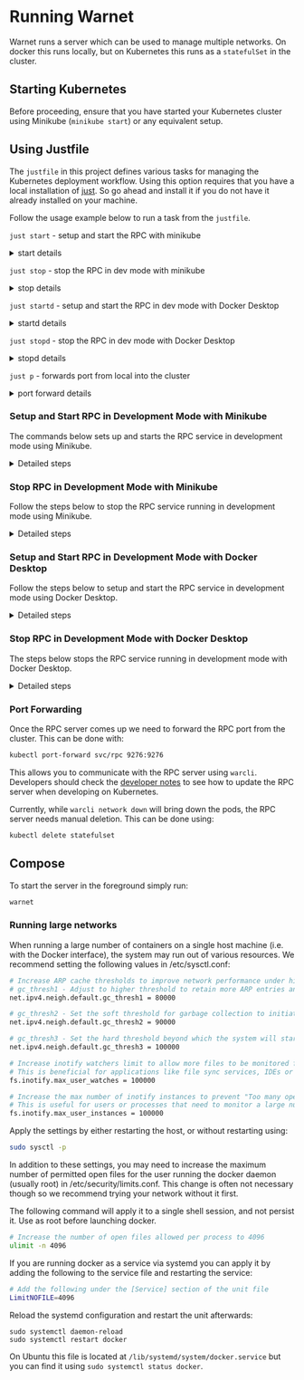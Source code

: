# Running Warnet

Warnet runs a server which can be used to manage multiple networks. On docker
this runs locally, but on Kubernetes this runs as a `statefulSet` in the
cluster.

## Starting Kubernetes

Before proceeding, ensure that you have started your Kubernetes cluster using Minikube (`minikube start`) or any equivalent setup.

## Using Justfile

The `justfile` in this project defines various tasks for managing the Kubernetes deployment workflow. Using this option requires that you have a local installation of [just](https://github.com/casey/just). So go ahead and install it if you do not have it already installed on your machine.

Follow the usage example below to run a task from the `justfile`.

`just start` - setup and start the RPC with minikube

<details>
    <summary>start details</summary>

    ```
    # Mount local source dir
    minikube mount $PWD:/mnt/src > /tmp/minikube_mount.log 2>&1 &

    # Capture the PID of the minikube mount command
    MINIKUBE_MOUNT_PID=$!

    # Save the PID to a file for later use
    echo $MINIKUBE_MOUNT_PID > /tmp/minikube_mount.pid

    # Setup k8s
    kubectl apply -f src/templates/rpc/namespace.yaml
    kubectl apply -f src/templates/rpc/rbac-config.yaml
    kubectl apply -f src/templates/rpc/warnet-rpc-service.yaml
    kubectl apply -f src/templates/rpc/warnet-rpc-statefulset.yaml
    kubectl config set-context --current --namespace=warnet

    echo waiting for rpc to come online
    sleep 2
    kubectl wait --for=condition=Ready --timeout=2m pod rpc-0

    echo Done...
    ```

</details>

`just stop` - stop the RPC in dev mode with minikube

<details>
    <summary>stop details</summary>

    ```
    kubectl delete namespace warnet
    kubectl delete namespace warnet-logging
    kubectl config set-context --current --namespace=default

    # Fetch job ID of `minikube mount $PWD:/mnt/src` from saved PID file
    if [ -f /tmp/minikube_mount.pid ]; then
    MINIKUBE_MOUNT_PID=$(cat /tmp/minikube_mount.pid)
    # Stop the background job using its PID
    kill -SIGINT $MINIKUBE_MOUNT_PID
    # Optionally, remove the PID file
    rm /tmp/minikube_mount.pid
    else
        echo "PID file not found. Minikube mount process may not have been started."
    fi
    ```

</details>

`just startd` - setup and start the RPC in dev mode with Docker Desktop

<details>
    <summary>startd details</summary>

    ```
    kubectl apply -f src/templates/rpc/namespace.yaml
    kubectl apply -f src/templates/rpc/rbac-config.yaml
    kubectl apply -f src/templates/rpc/warnet-rpc-service.yaml
    sed 's?/mnt/src?'`PWD`'?g' src/templates/rpc/warnet-rpc-statefulset-dev.yaml | kubectl apply -f -
    kubectl config set-context --current --namespace=warnet

    echo waiting for rpc to come online
    kubectl wait --for=condition=Ready --timeout=2m pod rpc-0

    echo Done...
    ```

</details>

`just stopd` - stop the RPC in dev mode with Docker Desktop

<details>
    <summary>stopd details</summary>

    ```
    # Delete all resources
    kubectl delete namespace warnet
    kubectl delete namespace warnet-logging
    kubectl config set-context --current --namespace=default

    echo Done...
    ```

</details>

`just p` - forwards port from local into the cluster

<details>
    <summary>port forward details</summary>

    ```
    kubectl port-forward svc/rpc 9276:9276
    ```

</details>

### Setup and Start RPC in Development Mode with Minikube

The commands below sets up and starts the RPC service in development mode using Minikube.

<details>
    <summary>Detailed steps</summary>

    ```
    # Mounts the local source directory to the Minikube virtual machine, allowing the RPC service to access code and files from the local development environment.
    minikube mount $PWD:/mnt/src > /tmp/minikube_mount.log 2>&1 &

    # Capture the PID of the minikube mount command
    MINIKUBE_MOUNT_PID=$!

    # Save the PID to a file for later use
    echo $MINIKUBE_MOUNT_PID > /tmp/minikube_mount.pid

    # Setup k8s
    kubectl apply -f src/templates/rpc/namespace.yaml
    kubectl apply -f src/templates/rpc/rbac-config.yaml
    kubectl apply -f src/templates/rpc/warnet-rpc-service.yaml
    kubectl apply -f src/templates/rpc/warnet-rpc-statefulset-dev.yaml
    kubectl config set-context --current --namespace=warnet

    # Wait for the RPC pod to become ready, ensuring that the service is fully operational before proceeding.
    sleep 2
    kubectl wait --for=condition=Ready --timeout=2m pod rpc-0

    ```
</details>


### Stop RPC in Development Mode with Minikube

Follow the steps below to stop the RPC service running in development mode using Minikube.

<details>
    <summary>Detailed steps</summary>

    ```
    # Deletes the Kubernetes namespaces 'warnet' and 'warnet-logging', which contain the resources associated with the RPC service and its logging, respectively.
    kubectl delete namespace warnet
    kubectl delete namespace warnet-logging

    # Sets the current Kubernetes context to the default namespace, ensuring that subsequent Kubernetes commands operate within this namespace.
    kubectl config set-context --current --namespace=default

    # Fetch job ID of `minikube mount $PWD:/mnt/src` from saved PID file
    if [ -f /tmp/minikube_mount.pid ]; then
        MINIKUBE_MOUNT_PID=$(cat /tmp/minikube_mount.pid)
        # Stop the background job using its PID
        kill -SIGINT $MINIKUBE_MOUNT_PID
        # Optionally, removes the PID file
        rm /tmp/minikube_mount.pid
    else
        echo "PID file not found. Minikube mount process may not have been started."
    fi

    ```
</details>

### Setup and Start RPC in Development Mode with Docker Desktop

Follow the steps below to setup and start the RPC service in development mode using Docker Desktop.

<details>
    <summary>Detailed steps</summary>

    ```
    # Apply Kubernetes manifests for the RPC service, including namespace, RBAC configuration, and servce definition.
    kubectl apply -f src/templates/rpc/namespace.yaml
    kubectl apply -f src/templates/rpc/rbac-config.yaml
    kubectl apply -f src/templates/rpc/warnet-rpc-service.yaml

    #Applies the StatefulSet manifest for the RPC service, substituting the local source directory path ($PWD) in the manifest using sed command.
    sed 's?/mnt/src?'`PWD`'?g' src/templates/rpc/warnet-rpc-statefulset-dev.yaml | kubectl apply -f -

    # Sets the current Kubernetes context to the 'waarnet' namespace, ensuring that subsequent Kubernetes command operate within this namespace
    kubectl config set-context --current --namespace=warnet

    # Waits for the RPC service to become ready within a timeout period of 2 minutes
    kubectl wait --for=condition=Ready --timeout=2m pod rpc-0

    ```
</details>

### Stop RPC in Development Mode with Docker Desktop

The steps below stops the RPC service running in development mode with Docker Desktop.

<details>
    <summary>Detailed steps</summary>

    ```
    # Deletes the 'warnet' and 'warnet-logging' namespaces, which contain resources related to the RPC service and logging.
    kubectl delete namespace warnet
    kubectl delete namespace warnet-logging

    # Sets the current Kubernetes context to the 'default' namespace.
    kubectl config set-context --current --namespace=default

    ```
</details>

### Port Forwarding

Once the RPC server comes up we need to forward the RPC port from the cluster.
This can be done with:

```bash
kubectl port-forward svc/rpc 9276:9276
```

This allows you to communicate with the RPC server using `warcli`. Developers
should check the [developer notes](developer-notes.md) to see how to
update the RPC server when developing on Kubernetes.

Currently, while `warcli network down` will bring down the pods, the RPC server needs manual deletion.
This can be done using:

```bash
kubectl delete statefulset
```

## Compose

To start the server in the foreground simply run:

```bash
warnet
```

### Running large networks

When running a large number of containers on a single host machine (i.e. with the Docker interface), the system may run out of various resources.
We recommend setting the following values in /etc/sysctl.conf:

```sh
# Increase ARP cache thresholds to improve network performance under high load
# gc_thresh1 - Adjust to higher threshold to retain more ARP entries and avoid cache overflow
net.ipv4.neigh.default.gc_thresh1 = 80000

# gc_thresh2 - Set the soft threshold for garbage collection to initiate ARP entry clean up
net.ipv4.neigh.default.gc_thresh2 = 90000

# gc_thresh3 - Set the hard threshold beyond which the system will start to drop ARP entries
net.ipv4.neigh.default.gc_thresh3 = 100000

# Increase inotify watchers limit to allow more files to be monitored for changes
# This is beneficial for applications like file sync services, IDEs or web development servers
fs.inotify.max_user_watches = 100000

# Increase the max number of inotify instances to prevent "Too many open files" error
# This is useful for users or processes that need to monitor a large number of file systems or directories simultaneously.
fs.inotify.max_user_instances = 100000

```

Apply the settings by either restarting the host, or without restarting using:

```sh
sudo sysctl -p
```

In addition to these settings, you may need to increase the maximum number of permitted open files for the user running the docker daemon (usually root) in /etc/security/limits.conf.
This change is often not necessary though so we recommend trying your network without it first.

The following command will apply it to a single shell session, and not persist it.
Use as root before launching docker.

```sh
# Increase the number of open files allowed per process to 4096
ulimit -n 4096
```

If you are running docker as a service via systemd you can apply it by adding the following to the service file and restarting the service:

```sh
# Add the following under the [Service] section of the unit file
LimitNOFILE=4096
```

Reload the systemd configuration and restart the unit afterwards:

```
sudo systemctl daemon-reload
sudo systemctl restart docker
```

On Ubuntu this file is located at `/lib/systemd/system/docker.service` but you can find it using `sudo systemctl status docker`.
